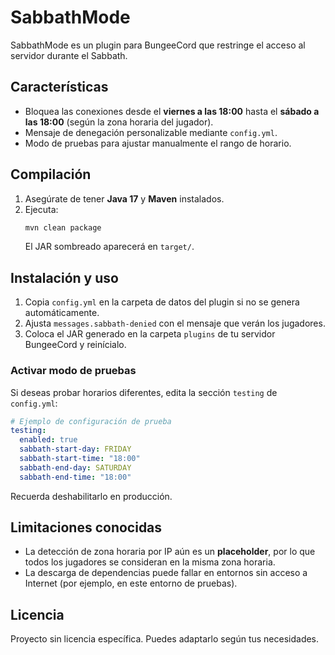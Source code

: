 # SabbathMode

SabbathMode es un plugin para BungeeCord que restringe el acceso al servidor durante el Sabbath.

## Características
- Bloquea las conexiones desde el **viernes a las 18:00** hasta el **sábado a las 18:00** (según la zona horaria del jugador).
- Mensaje de denegación personalizable mediante `config.yml`.
- Modo de pruebas para ajustar manualmente el rango de horario.

## Compilación
1. Asegúrate de tener **Java 17** y **Maven** instalados.
2. Ejecuta:
   ```bash
   mvn clean package
   ```
   El JAR sombreado aparecerá en `target/`.

## Instalación y uso
1. Copia `config.yml` en la carpeta de datos del plugin si no se genera automáticamente.
2. Ajusta `messages.sabbath-denied` con el mensaje que verán los jugadores.
3. Coloca el JAR generado en la carpeta `plugins` de tu servidor BungeeCord y reinícialo.

### Activar modo de pruebas
Si deseas probar horarios diferentes, edita la sección `testing` de `config.yml`:
```yaml
# Ejemplo de configuración de prueba
testing:
  enabled: true
  sabbath-start-day: FRIDAY
  sabbath-start-time: "18:00"
  sabbath-end-day: SATURDAY
  sabbath-end-time: "18:00"
```
Recuerda deshabilitarlo en producción.

## Limitaciones conocidas
- La detección de zona horaria por IP aún es un **placeholder**, por lo que todos los jugadores se consideran en la misma zona horaria.
- La descarga de dependencias puede fallar en entornos sin acceso a Internet (por ejemplo, en este entorno de pruebas).

## Licencia
Proyecto sin licencia específica. Puedes adaptarlo según tus necesidades.
